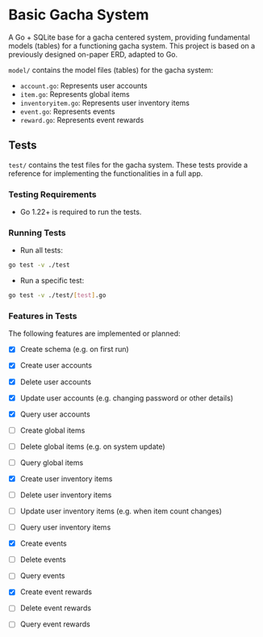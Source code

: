**Basic Gacha System**
==========================

A Go + SQLite base for a gacha centered system, providing fundamental models (tables) for a functioning gacha system. This project is based on a previously designed on-paper ERD, adapted to Go.

`model/` contains the model files (tables) for the gacha system:

* `account.go`: Represents user accounts
* `item.go`: Represents global items
* `inventoryitem.go`: Represents user inventory items
* `event.go`: Represents events
* `reward.go`: Represents event rewards

**Tests**
--------

`test/` contains the test files for the gacha system. These tests provide a reference for implementing the functionalities in a full app.

### Testing Requirements

* Go 1.22+ is required to run the tests.

### Running Tests

* Run all tests:
```bash
go test -v ./test
```
* Run a specific test:
```bash
go test -v ./test/[test].go
```

### Features in Tests

The following features are implemented or planned:

- [x] Create schema (e.g. on first run)

- [x] Create user accounts
- [x] Delete user accounts
- [x] Update user accounts (e.g. changing password or other details)
- [x] Query user accounts

- [ ] Create global items
- [ ] Delete global items (e.g. on system update)
- [ ] Query global items

- [x] Create user inventory items
- [ ] Delete user inventory items
- [ ] Update user inventory items (e.g. when item count changes)
- [ ] Query user inventory items

- [x] Create events
- [ ] Delete events
- [ ] Query events

- [x] Create event rewards
- [ ] Delete event rewards
- [ ] Query event rewards
